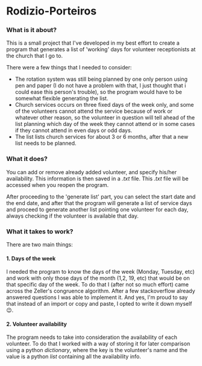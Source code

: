 # Rodizio-Porteiros

### What is it about?

This is a small project that I've developed in my best effort to create a program that generates a list of 'working' days for volunteer receptionists at the church that I go to.

There were a few things that I needed to consider:

- The rotation system was still being planned by one only person using pen and paper (I do not have a problem with that, I just thought that i could ease this person's trouble), so the program would have to be somewhat flexible generating the list.
- Church services occurs on three fixed days of the week only, and some of the volunteers cannot attend the service because of work or whatever other reason, so the volunteer in question will tell ahead of the list planning which day of the week they cannot attend or in some cases if they cannot attend in even days or odd days.
- The list lists church services for about 3 or 6 months, after that a new list needs to be planned.

### What it does?

You can add or remove already added volunteer, and specify his/her availability. This information is then saved in a _.txt_ file. This _.txt_ file will be accessed when you reopen the program.

After proceeding to the 'generate list' part, you can select the start date and the end date, and after that the program will generate a list of service days and proceed to generate another list pointing one volunteer for each day, always checking if the volunteer is available that day.

### What it takes to work?

There are two main things:

#### 1. Days of the week

I needed the program to know the days of the week (Monday, Tuesday, etc) and work with only those days of the month (1,2, 19, etc) that would be on that specific day of the week. To do that I (after not so much effort) came across the Zeller's congruence algorithm. After a few stackoverflow already answered questions I was able to implement it. And yes, I'm proud to say that instead of an import or copy and paste, I opted to write it down myself :wink:.

#### 2. Volunteer availability

The program needs to take into consideration the availability of each volunteer. To do that I worked with a way of storing it for later comparison using a python _dictionary_, where the key is the volunteer's name and the value is a python _list_ containing all the availability info.
